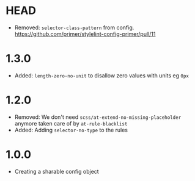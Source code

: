 # HEAD

- Removed: `selector-class-pattern` from config. https://github.com/primer/stylelint-config-primer/pull/11

# 1.3.0

- Added: `length-zero-no-unit` to disallow zero values with units eg `0px`

# 1.2.0

- Removed: We don't need `scss/at-extend-no-missing-placeholder` anymore taken care of by `at-rule-blacklist`
- Added: Adding `selector-no-type` to the rules

# 1.0.0

- Creating a sharable config object
